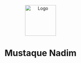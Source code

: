 <div align="center">
  <img alt="Logo" src="https://raw.githubusercontent.com/mustaquenadim/me/master/src/images/mn-logo.png" width="100" />
</div>
<h1 align="center">
  Mustaque Nadim
</h1>
